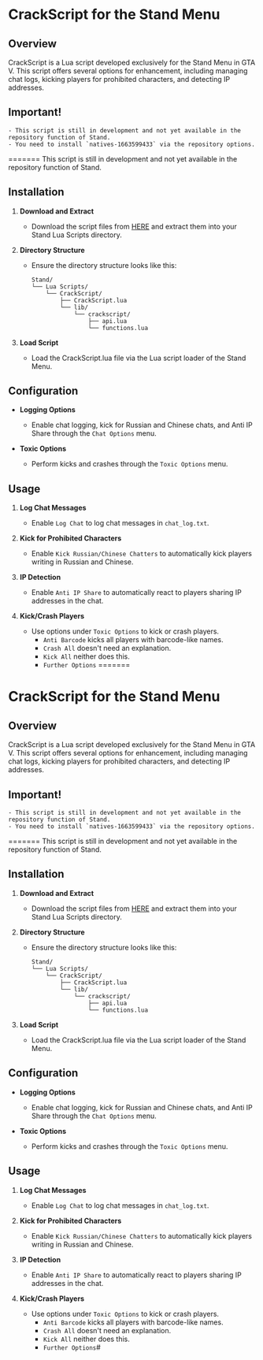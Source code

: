 # CrackScript for the Stand Menu

## Overview

CrackScript is a Lua script developed exclusively for the Stand Menu in GTA V. This script offers several options for enhancement, including managing chat logs, kicking players for prohibited characters, and detecting IP addresses.

## Important!
	- This script is still in development and not yet available in the repository function of Stand.
	- You need to install `natives-1663599433` via the repository options.
=======
This script is still in development and not yet available in the repository function of Stand.

## Installation

1. **Download and Extract**
   - Download the script files from [HERE](https://github.com/Cracky0001/CrackScript-Stand/releases/latest) and extract them into your Stand Lua Scripts directory.

2. **Directory Structure**
   - Ensure the directory structure looks like this:
     ```
     Stand/
     └── Lua Scripts/
         └── CrackScript/
             ├── CrackScript.lua
             └── lib/
                 └── crackscript/
                     ├── api.lua
                     └── functions.lua
     ```

3. **Load Script**
   - Load the CrackScript.lua file via the Lua script loader of the Stand Menu.

## Configuration

- **Logging Options**
  - Enable chat logging, kick for Russian and Chinese chats, and Anti IP Share through the `Chat Options` menu.
  
- **Toxic Options**
  - Perform kicks and crashes through the `Toxic Options` menu.

## Usage

1. **Log Chat Messages**
   - Enable `Log Chat` to log chat messages in `chat_log.txt`.
   
2. **Kick for Prohibited Characters**
   - Enable `Kick Russian/Chinese Chatters` to automatically kick players writing in Russian and Chinese.
   
3. **IP Detection**
   - Enable `Anti IP Share` to automatically react to players sharing IP addresses in the chat.
   
4. **Kick/Crash Players**
   - Use options under `Toxic Options` to kick or crash players.
        - `Anti Barcode` kicks all players with barcode-like names.
        - `Crash All` doesn't need an explanation.
        - `Kick All` neither does this.
        - `Further Options`
=======
# CrackScript for the Stand Menu

## Overview

CrackScript is a Lua script developed exclusively for the Stand Menu in GTA V. This script offers several options for enhancement, including managing chat logs, kicking players for prohibited characters, and detecting IP addresses.

## Important!
	- This script is still in development and not yet available in the repository function of Stand.
	- You need to install `natives-1663599433` via the repository options.
=======
This script is still in development and not yet available in the repository function of Stand.

## Installation

1. **Download and Extract**
   - Download the script files from [HERE](https://github.com/Cracky0001/CrackScript-Stand/releases/latest) and extract them into your Stand Lua Scripts directory.

2. **Directory Structure**
   - Ensure the directory structure looks like this:
     ```
     Stand/
     └── Lua Scripts/
         └── CrackScript/
             ├── CrackScript.lua
             └── lib/
                 └── crackscript/
                     ├── api.lua
                     └── functions.lua
     ```

3. **Load Script**
   - Load the CrackScript.lua file via the Lua script loader of the Stand Menu.

## Configuration

- **Logging Options**
  - Enable chat logging, kick for Russian and Chinese chats, and Anti IP Share through the `Chat Options` menu.
  
- **Toxic Options**
  - Perform kicks and crashes through the `Toxic Options` menu.

## Usage

1. **Log Chat Messages**
   - Enable `Log Chat` to log chat messages in `chat_log.txt`.
   
2. **Kick for Prohibited Characters**
   - Enable `Kick Russian/Chinese Chatters` to automatically kick players writing in Russian and Chinese.
   
3. **IP Detection**
   - Enable `Anti IP Share` to automatically react to players sharing IP addresses in the chat.
   
4. **Kick/Crash Players**
   - Use options under `Toxic Options` to kick or crash players.
        - `Anti Barcode` kicks all players with barcode-like names.
        - `Crash All` doesn't need an explanation.
        - `Kick All` neither does this.
        - `Further Options`#

